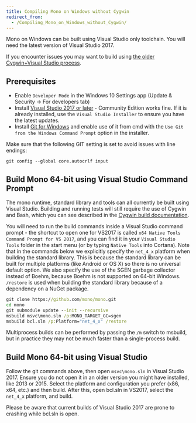 ```yaml
---
title: Compiling Mono on Windows without Cygwin
redirect_from:
  - /Compiling_Mono_on_Windows_without_Cygwin/
---
```


Mono on Windows can be built using Visual Studio only toolchain. You will need the latest version of Visual Studio 2017.

If you encounter issues you may want to build using [the older Cygwin+Visual Studio process](/docs/compiling-mono/windows/).

## Prerequisites

* Enable `Developer Mode` in the Windows 10 Settings app (Update & Security -> For developers tab)
* Install [Visual Studio 2017 or later](https://www.visualstudio.com) - Community Edition works fine. If it is already installed, use the `Visual Studio Installer` to ensure you have the latest updates.
* Install [Git for Windows](https://git-scm.com/download/win) and enable use of it from cmd with the `Use Git from the Windows Command Prompt` option in the installer.

Make sure that the following GIT setting is set to avoid issues with line endings:

`git config --global core.autocrlf input`

## Build Mono 64-bit using Visual Studio Command Prompt

The mono runtime, standard library and tools can all currently be built using Visual Studio. Building and running tests will still require the use of Cygwin and Bash, which you can see described in the [Cygwin build documentation](/docs/compiling-mono/windows/index.md).

You will need to run the build commands inside a Visual Studio command prompt - the shortcut to open one for VS2017 is called `x64 Native Tools Command Prompt for VS 2017`, and you can find it in your `Visual Studio Tools` folder in the start menu (or by typing `Native Tools` into Cortana).
Note that in the commands below we explicitly specify the `net_4_x` platform when building the standard library. This is because the standard library can be built for multiple platforms (like Android or OS X) so there is no universal default option. We also specify the use of the SGEN garbage collector instead of Boehm, because Boehm is not supported on 64-bit Windows. `/restore` is used when building the standard library because of a dependency on a NuGet package.
```cmd
git clone https://github.com/mono/mono.git
cd mono
git submodule update --init --recursive
msbuild msvc\mono.sln /p:MONO_TARGET_GC=sgen
msbuild bcl.sln /p:Platform="net_4_x" /restore
```

Multiprocess builds can be performed by passing the `/m` switch to msbuild, but in practice they may not be much faster than a single-process build.

## Build Mono 64-bit using Visual Studio

Follow the git commands above, then open `msvc\mono.sln` in Visual Studio 2017. Ensure you do not open it in an older version you might have installed, like 2013 or 2015. Select the platform and configuration you prefer (x86, x64, etc.) and then build.
After this, open bcl.sln in VS2017, select the `net_4_x` platform, and build.

Please be aware that current builds of Visual Studio 2017 are prone to crashing while bcl.sln is open.
